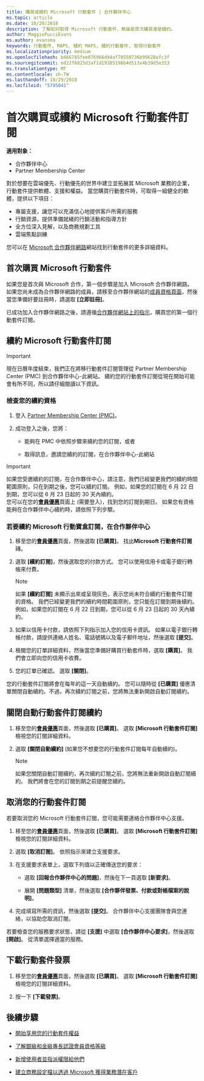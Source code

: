 ```yaml
---
title: 購買或續約 Microsoft 行動套件 | 合作夥伴中心
ms.topic: article
ms.date: 10/29/2018
description: 了解如何取得 Microsoft 行動套件，無論是首次購買還是續約。
author: MaggiePucciEvans
ms.author: evansma
keywords: 行動套件, MAPS, 續約 MAPS, 續約行動套件, 取得行動套件
ms.localizationpriority: medium
ms.openlocfilehash: b466785fee076966d94af78558736b99628afc3f
ms.sourcegitcommit: ed22f6825d3af1d19385198b4d511e4b39d5e353
ms.translationtype: MT
ms.contentlocale: zh-TW
ms.lasthandoff: 10/29/2018
ms.locfileid: "5795041"
---
```

# <a name="buy-for-the-first-time-or-renew-a-microsoft-action-pack-subscription"></a>首次購買或續約 Microsoft 行動套件訂閱

**適用對象：**

-  合作夥伴中心
-  Partner Membership Center

對於想要在雲端優先、行動優先的世界中建立並拓展其 Microsoft 業務的企業，行動套件提供軟體、支援和權益。 當您購買行動套件時，可取得一組健全的軟體，提供以下項目： 

- 專屬支援，讓您可以充滿信心地提供客戶所需的服務 
- 行銷資源，提供準備就緒的行銷活動和指導方針 
- 全方位深入見解，以及商務規劃工具 
- 雲端焦點訓練 

您可以在 [Microsoft 合作夥伴網路](https://partner.microsoft.com/membership/internal-use-software#simple-tab-content-3)網站找到行動套件的更多詳細資料。

## <a name="buy-microsoft-action-pack-for-the-first-time"></a>首次購買 Microsoft 行動套件

如果您是首次與 Microsoft 合作，第一個步驟是加入 Microsoft 合作夥伴網路。 如果您尚未成為合作夥伴網路的成員，請移至合作夥伴網站的[成員資格頁面](https://partner.microsoft.com/membership)，然後當您準備好要註冊時，請選取 **\[立即註冊\]**。 

已成功加入合作夥伴網路之後，請遵循[合作夥伴網站上的指示](https://partner.microsoft.com/membership/action-pack)，購買您的第一個行動套件訂閱。 

## <a name="renew-a-microsoft-action-pack-subscription"></a>續約 Microsoft 行動套件訂閱

>[!IMPORTANT]
>現在日曆年度結束，我們正在將移行動套件訂閱管理從 Partner Membership Center (PMC) 到合作夥伴中心-此網站。 續約您的行動套件訂閱從現在開始可能會有所不同，所以請仔細閱讀以下資訊。  

### <a name="check-your-renewal-eligibility"></a>檢查您的續約資格

1. 登入 [Partner Membership Center (PMC)](https://partner.microsoft.com/_login?authType=OpenIdConnect)。

2. 成功登入之後，您將：

    - 能夠在 PMC 中依照步驟來續約您的訂閱，或者

    - 取得訊息，邀請您續約的訂閱，在合作夥伴中心-此網站

>[!IMPORTANT]
>如果您受邀續約的訂閱，在合作夥伴中心，請注意，我們已經變更我們的續約時間範圍原則，只在到期之後，您可以續約訂閱。 例如，如果您的訂閱在 6 月 22 日到期，您可以從 6 月 23 日起的 30 天內續約。       
>您可以在您的[**會員優惠**](https://partnercenter.microsoft.com/pcv/partnership/offers)頁面上 (需要登入)，找到您的訂閱到期日。 如果您有資格能夠在合作夥伴中心續約時，請依照下列步驟。  



### <a name="to-renew-a-microsoft-action-pack-subscription-in-the-partner-center"></a>若要續約 Microsoft 行動寶盒訂閱，在合作夥伴中心

1. 移至您的[**會員優惠**](https://partnercenter.microsoft.com/pcv/partnership/offers)頁面，然後選取 **\[已購買\]**。 找出**Microsoft 行動套件訂閱**磚。  

2. 選取 **\[續約訂閱\]**，然後選取您的付款方式。 您可以使用信用卡或電子銀行轉帳來付費。

    >[!NOTE]
    >如果 **\[續約訂閱\]** 未顯示出來或呈現灰色，表示您尚未符合續約行動套件訂閱的資格。 我們已經變更我們的續約時間範圍原則，您只能在訂閱到期後續約。 例如，如果您的訂閱在 6 月 22 日到期，您可以從 6 月 23 日起的 30 天內續約。  

3. 如果以信用卡付款，請依照下列指示加入您的信用卡資訊。 如果以電子銀行轉帳付款，請提供連絡人姓名、電話號碼以及電子郵件地址，然後選取 **\[提交\]**。 
     
4. 檢閱您的訂單詳細資料，然後當您準備好購買行動套件時，選取 **\[購買\]**。 我們會立即向您的信用卡收費。

5. 您的訂單已確認。 選取 **\[關閉\]**。

您的行動套件訂閱將會在每年的這一天自動續約。 您可以隨時從 **\[已購買\]** 優惠清單關閉自動續約。不過，再次續約訂閱之前，您將無法重新開啟自動訂閱續約。 


## <a name="turn-off-automatic-action-pack-subscription-renewal"></a>關閉自動行動套件訂閱續約

1. 移至您的[**會員優惠**](https://partnercenter.microsoft.com/pcv/partnership/offers)頁面，然後選取 **\[已購買\]**。 選取 **\[Microsoft 行動套件訂閱\]** 檢視您的訂閱詳細資料。 

2. 選取 **\[關閉自動續約\]** (如果您不想要您的行動套件訂閱每年自動續約)。 

    >[!NOTE]
    >如果您關閉自動訂閱續約，再次續約訂閱之前，您將無法重新開啟自動訂閱續約。 我們將會在您的訂閱到期之前提醒您續約。


## <a name="cancel-your-action-pack-subscription"></a>取消您的行動套件訂閱

若要取消您的 Microsoft 行動套件訂閱，您可能需要連絡合作夥伴中心支援。

1. 移至您的[**會員優惠**](https://partnercenter.microsoft.com/pcv/partnership/offers)頁面，然後選取 **\[已購買\]**。 選取 **\[Microsoft 行動套件訂閱\]** 檢視您的訂閱詳細資料。 

3. 選取 **\[取消訂閱\]**。 依照指示來建立支援要求。 

4. 在支援要求表單上，選取下列值以正確傳送您的要求：

    -  選取 **\[回報合作夥伴中心的問題\]**，然後在下一頁選取 **\[新要求\]**。

    -  展開 **\[問題類型\]** 清單，然後選取 **\[合作夥伴發票、付款或對帳檔案的說明\]**。 

5. 完成填寫所需的資訊，然後選取 **\[提交\]**。 合作夥伴中心支援團隊會與您連絡，以協助您取消訂閱。

若要檢查您的服務要求狀態，請從 **\[支援\]** 中選取 **\[合作夥伴中心要求\]**，然後選取 **\[開啟\]**。 從清單選擇適當的服務。  

## <a name="download-your-action-pack-invoice"></a>下載行動套件發票

1. 移至您的[**會員優惠**](https://partnercenter.microsoft.com/pcv/partnership/offers)頁面，然後選取 **\[已購買\]**。 選取 **\[Microsoft 行動套件訂閱\]** 檢視您的訂閱詳細資料。 

3. 按一下 **\[下載發票\]**。
 
## <a name="next-steps"></a>後續步驟

-   [開始享用您的行動套件權益](manage-your-partner-network-benefits.md)

-   [了解銀級和金級專長認證會員資格等級](https://partner.microsoft.com/membership/internal-use-software#simple-tab-content-2)

-   [新增使用者並指派權限給他們](create-user-accounts-and-set-permissions.md)

-   [建立商務設定檔以透過 Microsoft 獲得業務潛在客戶](create-a-marketing-profile.md)



